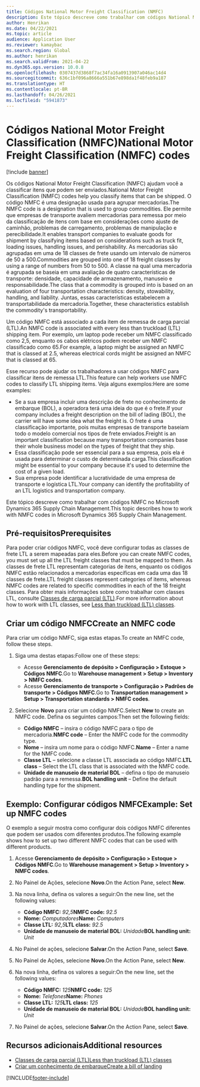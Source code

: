 ```yaml
---
title: Códigos National Motor Freight Classification (NMFC)
description: Este tópico descreve como trabalhar com códigos National Motor Freight Classification (NMFC) no Microsoft Dynamics 365 Supply Chain Management
author: Henrikan
ms.date: 04/22/2021
ms.topic: article
audience: Application User
ms.reviewer: kamaybac
ms.search.region: Global
ms.author: henrikan
ms.search.validFrom: 2021-04-22
ms.dyn365.ops.version: 10.0.8
ms.openlocfilehash: 0307437d3868f7ac34fa16a0913907a046ac14d4
ms.sourcegitcommit: 636c1bf096a8666a551b67e898da1f48feb9a187
ms.translationtype: HT
ms.contentlocale: pt-BR
ms.lasthandoff: 04/26/2021
ms.locfileid: "5941873"
---
```

# <a name="national-motor-freight-classification-nmfc-codes"></a><span data-ttu-id="c0bb7-103">Códigos National Motor Freight Classification (NMFC)</span><span class="sxs-lookup"><span data-stu-id="c0bb7-103">National Motor Freight Classification (NMFC) codes</span></span>

[!include [banner](../includes/banner.md)]

<span data-ttu-id="c0bb7-104">Os códigos National Motor Freight Classification (NMFC) ajudam você a classificar itens que podem ser enviados.</span><span class="sxs-lookup"><span data-stu-id="c0bb7-104">National Motor Freight Classification (NMFC) codes help you classify items that can be shipped.</span></span> <span data-ttu-id="c0bb7-105">O código NMFC é uma designação usada para agrupar mercadorias.</span><span class="sxs-lookup"><span data-stu-id="c0bb7-105">The NMFC code is a designation that is used to group commodities.</span></span> <span data-ttu-id="c0bb7-106">Ele permite que empresas de transporte avaliem mercadorias para remessa por meio da classificação de itens com base em considerações como ajuste de caminhão, problemas de carregamento, problemas de manipulação e perecibilidade.</span><span class="sxs-lookup"><span data-stu-id="c0bb7-106">It enables transport companies to evaluate goods for shipment by classifying items based on considerations such as truck fit, loading issues, handling issues, and perishability.</span></span> <span data-ttu-id="c0bb7-107">As mercadorias são agrupadas em uma de 18 classes de frete usando um intervalo de números de 50 a 500.</span><span class="sxs-lookup"><span data-stu-id="c0bb7-107">Commodities are grouped into one of 18 freight classes by using a range of numbers from 50 to 500.</span></span> <span data-ttu-id="c0bb7-108">A classe na qual uma mercadoria é agrupada se baseia em uma avaliação de quatro características de transporte: densidade, capacidade de armazenamento, manuseio e responsabilidade.</span><span class="sxs-lookup"><span data-stu-id="c0bb7-108">The class that a commodity is grouped into is based on an evaluation of four transportation characteristics: density, stowability, handling, and liability.</span></span> <span data-ttu-id="c0bb7-109">Juntas, essas características estabelecem a transportabilidade da mercadoria.</span><span class="sxs-lookup"><span data-stu-id="c0bb7-109">Together, these characteristics establish the commodity's transportability.</span></span>

<span data-ttu-id="c0bb7-110">Um código NMFC está associado a cada item de remessa de carga parcial (LTL).</span><span class="sxs-lookup"><span data-stu-id="c0bb7-110">An NMFC code is associated with every less than truckload (LTL) shipping item.</span></span> <span data-ttu-id="c0bb7-111">Por exemplo, um laptop pode receber um NMFC classificado como 2,5, enquanto os cabos elétricos podem receber um NMFC classificado como 65.</span><span class="sxs-lookup"><span data-stu-id="c0bb7-111">For example, a laptop might be assigned an NMFC that is classed at 2.5, whereas electrical cords might be assigned an NMFC that is classed at 65.</span></span>

<span data-ttu-id="c0bb7-112">Esse recurso pode ajudar os trabalhadores a usar códigos NMFC para classificar itens de remessa LTL.</span><span class="sxs-lookup"><span data-stu-id="c0bb7-112">This feature can help workers use NMFC codes to classify LTL shipping items.</span></span> <span data-ttu-id="c0bb7-113">Veja alguns exemplos:</span><span class="sxs-lookup"><span data-stu-id="c0bb7-113">Here are some examples:</span></span>

- <span data-ttu-id="c0bb7-114">Se a sua empresa incluir uma descrição de frete no conhecimento de embarque (BOL), a operadora terá uma ideia do que é o frete.</span><span class="sxs-lookup"><span data-stu-id="c0bb7-114">If your company includes a freight description on the bill of lading (BOL), the carrier will have some idea what the freight is.</span></span> <span data-ttu-id="c0bb7-115">O frete é uma classificação importante, pois muitas empresas de transporte baseiam todo o modelo comercial nos tipos de frete enviados.</span><span class="sxs-lookup"><span data-stu-id="c0bb7-115">Freight is an important classification because many transportation companies base their whole business model on the types of freight that they ship.</span></span>
- <span data-ttu-id="c0bb7-116">Essa classificação pode ser essencial para a sua empresa, pois ela é usada para determinar o custo de determinada carga.</span><span class="sxs-lookup"><span data-stu-id="c0bb7-116">This classification might be essential to your company because it's used to determine the cost of a given load.</span></span>
- <span data-ttu-id="c0bb7-117">Sua empresa pode identificar a lucratividade de uma empresa de transporte e logística LTL.</span><span class="sxs-lookup"><span data-stu-id="c0bb7-117">Your company can identify the profitability of an LTL logistics and transportation company.</span></span>

<span data-ttu-id="c0bb7-118">Este tópico descreve como trabalhar com códigos NMFC no Microsoft Dynamics 365 Supply Chain Management.</span><span class="sxs-lookup"><span data-stu-id="c0bb7-118">This topic describes how to work with NMFC codes in Microsoft Dynamics 365 Supply Chain Management.</span></span>

## <a name="prerequisites"></a><span data-ttu-id="c0bb7-119">Pré-requisitos</span><span class="sxs-lookup"><span data-stu-id="c0bb7-119">Prerequisites</span></span>

<span data-ttu-id="c0bb7-120">Para poder criar códigos NMFC, você deve configurar todas as classes de frete LTL a serem mapeadas para eles.</span><span class="sxs-lookup"><span data-stu-id="c0bb7-120">Before you can create NMFC codes, you must set up all the LTL freight classes that must be mapped to them.</span></span> <span data-ttu-id="c0bb7-121">As classes de frete LTL representam categorias de itens, enquanto os códigos NMFC estão relacionados a mercadorias específicas em cada uma das 18 classes de frete.</span><span class="sxs-lookup"><span data-stu-id="c0bb7-121">LTL freight classes represent categories of items, whereas NMFC codes are related to specific commodities in each of the 18 freight classes.</span></span> <span data-ttu-id="c0bb7-122">Para obter mais informações sobre como trabalhar com classes LTL, consulte [Classes de carga parcial (LTL)](ltl-class.md).</span><span class="sxs-lookup"><span data-stu-id="c0bb7-122">For more information about how to work with LTL classes, see [Less than truckload (LTL) classes](ltl-class.md).</span></span>

## <a name="create-an-nmfc-code"></a><span data-ttu-id="c0bb7-123">Criar um código NMFC</span><span class="sxs-lookup"><span data-stu-id="c0bb7-123">Create an NMFC code</span></span>

<span data-ttu-id="c0bb7-124">Para criar um código NMFC, siga estas etapas.</span><span class="sxs-lookup"><span data-stu-id="c0bb7-124">To create an NMFC code, follow these steps.</span></span>

1. <span data-ttu-id="c0bb7-125">Siga uma destas etapas:</span><span class="sxs-lookup"><span data-stu-id="c0bb7-125">Follow one of these steps:</span></span>

    - <span data-ttu-id="c0bb7-126">Acesse **Gerenciamento de depósito \> Configuração \> Estoque \> Códigos NMFC**.</span><span class="sxs-lookup"><span data-stu-id="c0bb7-126">Go to **Warehouse management \> Setup \> Inventory \> NMFC codes**.</span></span>
    - <span data-ttu-id="c0bb7-127">Acesse **Gerenciamento de transporte \> Configuração \> Padrões de transporte \> Códigos NMFC**.</span><span class="sxs-lookup"><span data-stu-id="c0bb7-127">Go to **Transportation management \> Setup \> Transportation standards \> NMFC codes**.</span></span>

1. <span data-ttu-id="c0bb7-128">Selecione **Novo** para criar um código NMFC.</span><span class="sxs-lookup"><span data-stu-id="c0bb7-128">Select **New** to create an NMFC code.</span></span> <span data-ttu-id="c0bb7-129">Defina os seguintes campos:</span><span class="sxs-lookup"><span data-stu-id="c0bb7-129">Then set the following fields:</span></span>

    - <span data-ttu-id="c0bb7-130">**Código NMFC** – insira o código NMFC para o tipo de mercadoria.</span><span class="sxs-lookup"><span data-stu-id="c0bb7-130">**NMFC code** – Enter the NMFC code for the commodity type.</span></span>
    - <span data-ttu-id="c0bb7-131">**Nome** – insira um nome para o código NMFC.</span><span class="sxs-lookup"><span data-stu-id="c0bb7-131">**Name** – Enter a name for the NMFC code.</span></span>
    - <span data-ttu-id="c0bb7-132">**Classe LTL** – selecione a classe LTL associada ao código NMFC.</span><span class="sxs-lookup"><span data-stu-id="c0bb7-132">**LTL class** – Select the LTL class that is associated with the NMFC code.</span></span>
    - <span data-ttu-id="c0bb7-133">**Unidade de manuseio de material BOL** – defina o tipo de manuseio padrão para a remessa.</span><span class="sxs-lookup"><span data-stu-id="c0bb7-133">**BOL handling unit** – Define the default handling type for the shipment.</span></span>

## <a name="example-set-up-nmfc-codes"></a><span data-ttu-id="c0bb7-134">Exemplo: Configurar códigos NMFC</span><span class="sxs-lookup"><span data-stu-id="c0bb7-134">Example: Set up NMFC codes</span></span>

<span data-ttu-id="c0bb7-135">O exemplo a seguir mostra como configurar dois códigos NMFC diferentes que podem ser usados com diferentes produtos.</span><span class="sxs-lookup"><span data-stu-id="c0bb7-135">The following example shows how to set up two different NMFC codes that can be used with different products.</span></span>

1. <span data-ttu-id="c0bb7-136">Acesse **Gerenciamento de depósito \> Configuração \> Estoque \> Códigos NMFC**.</span><span class="sxs-lookup"><span data-stu-id="c0bb7-136">Go to **Warehouse management \> Setup \> Inventory \> NMFC codes**.</span></span>
1. <span data-ttu-id="c0bb7-137">No Painel de Ações, selecione **Novo**.</span><span class="sxs-lookup"><span data-stu-id="c0bb7-137">On the Action Pane, select **New**.</span></span>
1. <span data-ttu-id="c0bb7-138">Na nova linha, defina os valores a seguir:</span><span class="sxs-lookup"><span data-stu-id="c0bb7-138">On the new line, set the following values:</span></span>

    - <span data-ttu-id="c0bb7-139">**Código NMFC:** *92,5*</span><span class="sxs-lookup"><span data-stu-id="c0bb7-139">**NMFC code:** *92.5*</span></span>
    - <span data-ttu-id="c0bb7-140">**Nome:** *Computadores*</span><span class="sxs-lookup"><span data-stu-id="c0bb7-140">**Name:** *Computers*</span></span>
    - <span data-ttu-id="c0bb7-141">**Classe LTL:** *92,5*</span><span class="sxs-lookup"><span data-stu-id="c0bb7-141">**LTL class:** *92.5*</span></span>
    - <span data-ttu-id="c0bb7-142">**Unidade de manuseio de material BOL:** *Unidade*</span><span class="sxs-lookup"><span data-stu-id="c0bb7-142">**BOL handling unit:** *Unit*</span></span>

1. <span data-ttu-id="c0bb7-143">No Painel de ações, selecione **Salvar**.</span><span class="sxs-lookup"><span data-stu-id="c0bb7-143">On the Action Pane, select **Save**.</span></span>
1. <span data-ttu-id="c0bb7-144">No Painel de Ações, selecione **Novo**.</span><span class="sxs-lookup"><span data-stu-id="c0bb7-144">On the Action Pane, select **New**.</span></span>
1. <span data-ttu-id="c0bb7-145">Na nova linha, defina os valores a seguir:</span><span class="sxs-lookup"><span data-stu-id="c0bb7-145">On the new line, set the following values:</span></span>

    - <span data-ttu-id="c0bb7-146">**Código NMFC:** *125*</span><span class="sxs-lookup"><span data-stu-id="c0bb7-146">**NMFC code:** *125*</span></span>
    - <span data-ttu-id="c0bb7-147">**Nome:** *Telefones*</span><span class="sxs-lookup"><span data-stu-id="c0bb7-147">**Name:** *Phones*</span></span>
    - <span data-ttu-id="c0bb7-148">**Classe LTL:** *125*</span><span class="sxs-lookup"><span data-stu-id="c0bb7-148">**LTL class:** *125*</span></span>
    - <span data-ttu-id="c0bb7-149">**Unidade de manuseio de material BOL:** *Unidade*</span><span class="sxs-lookup"><span data-stu-id="c0bb7-149">**BOL handling unit:** *Unit*</span></span>

1. <span data-ttu-id="c0bb7-150">No Painel de ações, selecione **Salvar**.</span><span class="sxs-lookup"><span data-stu-id="c0bb7-150">On the Action Pane, select **Save**.</span></span>

## <a name="additional-resources"></a><span data-ttu-id="c0bb7-151">Recursos adicionais</span><span class="sxs-lookup"><span data-stu-id="c0bb7-151">Additional resources</span></span>

- [<span data-ttu-id="c0bb7-152">Classes de carga parcial (LTL)</span><span class="sxs-lookup"><span data-stu-id="c0bb7-152">Less than truckload (LTL) classes</span></span>](ltl-class.md)
- [<span data-ttu-id="c0bb7-153">Criar um conhecimento de embarque</span><span class="sxs-lookup"><span data-stu-id="c0bb7-153">Create a bill of landing</span></span>](create-bill-of-lading.md)

[!INCLUDE[footer-include](../../includes/footer-banner.md)]
